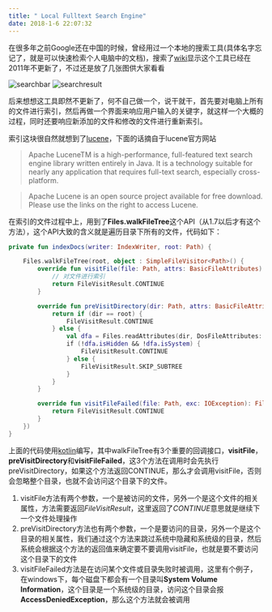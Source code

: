 ```yaml
---
title: " Local Fulltext Search Engine"
date: 2018-1-6 22:07:32
---
```


在很多年之前Google还在中国的时候，曾经用过一个本地的搜索工具(具体名字忘记了，就是可以快速检索个人电脑中的文档)，搜索了[wiki](https://en.wikipedia.org/wiki/Google_Desktop)显示这个工具已经在2011年不更新了，不过还是放了几张图供大家看看

![searchbar](https://raw.githubusercontent.com/linychuo/my-blog/master/imgs/Googledesktopquickfindbox200906.png)
![searchresult](https://raw.githubusercontent.com/linychuo/my-blog/master/imgs/Desktop_scrshotmac.jpg)

后来想想这工具即然不更新了，何不自己做一个，说干就干，首先要对电脑上所有的文件进行索引，然后再做一个界面来响应用户输入的关键字，就这样一个大概的过程，同时还要响应新添加的文件和修改的文件进行重新索引。

索引这块很自然就想到了[lucene](https://lucene.apache.org/)，下面的话摘自于lucene官方网站
> Apache LuceneTM is a high-performance, full-featured text search engine library written entirely in Java. It is a technology suitable for nearly any application that requires full-text search, especially cross-platform.

> Apache Lucene is an open source project available for free download. Please use the links on the right to access Lucene.

在索引的文件过程中上，用到了**Files.walkFileTree**这个API（从1.7以后才有这个方法），这个API大致的含义就是遍历目录下所有的文件，代码如下：

```kotlin
private fun indexDocs(writer: IndexWriter, root: Path) {

	Files.walkFileTree(root, object : SimpleFileVisitor<Path>() {
		override fun visitFile(file: Path, attrs: BasicFileAttributes): FileVisitResult {
			// 对文件进行索引
			return FileVisitResult.CONTINUE
		}

		override fun preVisitDirectory(dir: Path, attrs: BasicFileAttributes): FileVisitResult {
			return if (dir == root) {
				FileVisitResult.CONTINUE
			} else {
				val dfa = Files.readAttributes(dir, DosFileAttributes::class.java)
				if (!dfa.isHidden && !dfa.isSystem) {
					FileVisitResult.CONTINUE
				} else {
					FileVisitResult.SKIP_SUBTREE
				}
			}
		}

		override fun visitFileFailed(file: Path, exc: IOException): FileVisitResult {
			return FileVisitResult.CONTINUE
		}
	})
}
```

上面的代码使用[kotlin](http://kotlinlang.org/)编写，其中walkFileTree有3个重要的回调接口，**visitFile**，**preVisitDirectory**和**visitFileFailed**，这3个方法在调用时会先执行preVisitDirectory，如果这个方法返回CONTINUE，那么才会调用visitFile，否则会忽略整个目录，也就不会访问这个目录下的文件。

1. visitFile方法有两个参数，一个是被访问的文件，另外一个是这个文件的相关属性，方法需要返回*FileVisitResult*，这里返回了*CONTINUE*意思就是继续下一个文件处理操作
2. preVisitDirectory方法也有两个参数，一个是要访问的目录，另外一个是这个目录的相关属性，我们通过这个方法来跳过系统中隐藏和系统级的目录，然后系统会根据这个方法的返回值来确定要不要调用visitFile，也就是要不要访问这个目录下的文件
3. visitFileFailed方法是在访问某个文件或目录失败时被调用，这里有个例子，在windows下，每个磁盘下都会有一个目录叫**System Volume Information**，这个目录是一个系统级的目录，访问这个目录会报**AccessDeniedException**，那么这个方法就会被调用

